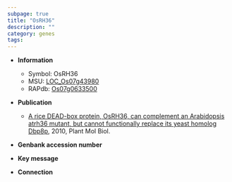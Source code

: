 ```yaml
---
subpage: true
title: "OsRH36"
description: ""
category: genes
tags: 
---
```


* **Information**  
    + Symbol: OsRH36  
    + MSU: [LOC_Os07g43980](http://rice.plantbiology.msu.edu/cgi-bin/ORF_infopage.cgi?orf=LOC_Os07g43980)  
    + RAPdb: [Os07g0633500](http://rapdb.dna.affrc.go.jp/viewer/gbrowse_details/irgsp1?name=Os07g0633500)  

* **Publication**  
    + [A rice DEAD-box protein, OsRH36, can complement an Arabidopsis atrh36 mutant, but cannot functionally replace its yeast homolog Dbp8p](http://www.ncbi.nlm.nih.gov/pubmed?term=A+rice+DEAD-box+protein,+OsRH36,+can+complement+an+Arabidopsis+atrh36+mutant,+but+cannot+functionally+replace+its+yeast+homolog+Dbp8p%5BTitle%5D), 2010, Plant Mol Biol.

* **Genbank accession number**  

* **Key message**  

* **Connection**  



